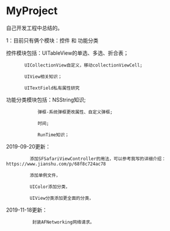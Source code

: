 # MyProject
自己开发工程中总结的。

1：目前只有俩个模块：控件 和 功能分类

控件模块包括：UITableView的单选、多选、折合表；

           UICollectionView自定义，移动collectionViewCell;
           
           UIView相关知识；
           
           UITextField私有属性研究
        
功能分类模块包括：NSString知识;

                弹框-系统弹框更改属性、自定义弹框;
                
                时间;
                
                RunTime知识；
                
 2019-09-20更新：
 
             添加SFSafariViewController的用法，可以参考我写的详细介绍：https://www.jianshu.com/p/68f8c724ac78
             
             添加单例文件，
             
             UIColor添加分类，
             
             UIView分类添加更全面的分类，
             
2019-11-18更新：
                      
              封装AFNetworking网络请求。
